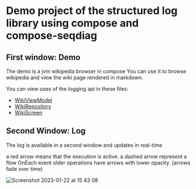 # Demo project of the structured log library using compose and compose-seqdiag

## First window: Demo

The demo is a jvm wikipedia browser in compose
You can use it to browse wikipedia and view the wiki page rendered in markdown.

You can view uses of the logging api in these files:

* [WikiViewModel](https://github.com/alaeri/Workbench/blob/master/log-seqdiag/src/main/java/com/alaeri/seqdiag/wiki/WikiViewModel.kt)
* [WikiRepository](https://github.com/alaeri/Workbench/blob/master/log-seqdiag/src/main/java/com/alaeri/seqdiag/wiki/WikiScreen.kt)
* [WikiScreen](https://github.com/alaeri/Workbench/blob/master/log-seqdiag/src/main/java/com/alaeri/seqdiag/wiki/data/WikiRepository.kt)

## Second Window: Log

The log is available in a second window and updates in real-time

a red arrow means that the execution is active.
a dashed arrow represent a flow OnEach event
older operations have arrows with lower opacity. (arrows fade over time)

![Screenshot 2023-01-22 at 15 43 08](https://user-images.githubusercontent.com/440667/213923532-fe4e60d3-2631-44ae-9512-ad69f40c19a9.png)



